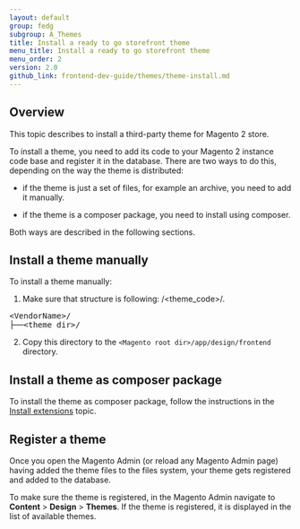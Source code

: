 ```yaml
---
layout: default  
group: fedg
subgroup: A_Themes
title: Install a ready to go storefront theme
menu_title: Install a ready to go storefront theme
menu_order: 2
version: 2.0
github_link: frontend-dev-guide/themes/theme-install.md
---
```


## Overview

This topic describes to install a third-party theme for Magento 2 store.

To install a theme, you need to add its code to your Magento 2 instance code base and register it in the database. There are two ways to do this, depending on the way the theme is distributed:

- if the theme is just a set of files, for example an archive, you need to add it manually.   

- if the theme is a composer package, you need to install using composer.

Both ways are described in the following sections.

## Install a theme manually 

To install a theme manually:

1. Make sure that structure is following: <VendorName>/<theme_code>/.

<pre>
&lt;VendorName&gt;/
├──&lt;theme_dir&gt;/
</pre>

2. Copy this directory to the `<Magento root dir>/app/design/frontend` directory.

## Install a theme as composer package 

To install the theme as composer package, follow the instructions in the [Install extensions]({{page.baseurl}}cloud/howtos/install-components.html) topic.

## Register a theme 

Once you open the Magento Admin (or reload any Magento Admin page) having added the theme files to the files system, your theme gets registered and added to the database.

To make sure the theme is registered, in the Magento Admin navigate to **Content** > **Design** > **Themes**. If the theme is registered, it is displayed in the list of available themes.



